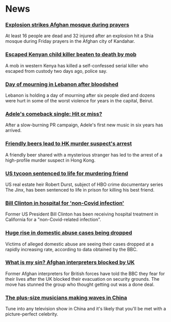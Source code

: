 # News
### [Explosion strikes Afghan mosque during prayers](https://www.bbc.com/news/world-asia-58925863)
At least 16 people are dead and 32 injured after an explosion hit a Shia mosque during Friday prayers in the Afghan city of Kandahar.
### [Escaped Kenyan child killer beaten to death by mob](https://www.bbc.com/news/world-africa-58923592)
A mob in western Kenya has killed a self-confessed serial killer who escaped from custody two days ago, police say.
### [Day of mourning in Lebanon after bloodshed](https://www.bbc.com/news/world-middle-east-58921314)
Lebanon is holding a day of mourning after six people died and dozens were hurt in some of the worst violence for years in the capital, Beirut.
### [Adele's comeback single: Hit or miss?](https://www.bbc.com/news/entertainment-arts-58910034)
After a slow-burning PR campaign, Adele's first new music in six years has arrived.
### [Friendly beers lead to HK murder suspect's arrest](https://www.bbc.com/news/world-asia-china-58922006)
A friendly beer shared with a mysterious stranger has led to the arrest of a high-profile murder suspect in Hong Kong.
### [US tycoon sentenced to life for murdering friend](https://www.bbc.com/news/world-us-canada-58919749)
US real estate heir Robert Durst, subject of HBO crime documentary series The Jinx, has been sentenced to life in prison for killing his best friend.
### [Bill Clinton in hospital for 'non-Covid infection'](https://www.bbc.com/news/world-us-canada-58921615)
Former US President Bill Clinton has been receiving hospital treatment in California for a "non-Covid-related infection".
### [Huge rise in domestic abuse cases being dropped](https://www.bbc.com/news/uk-politics-58910802)
Victims of alleged domestic abuse are seeing their cases dropped at a rapidly increasing rate, according to data obtained by the BBC.
### [What is my sin? Afghan interpreters blocked by UK](https://www.bbc.com/news/world-asia-58830736)
Former Afghan interpreters for British forces have told the BBC they fear for their lives after the UK blocked their evacuation on security grounds. The move has stunned the group who thought getting out was a done deal. 
### [The plus-size musicians making waves in China](https://www.bbc.com/news/world-asia-china-58495677)
Tune into any television show in China and it's likely that you'll be met with a picture-perfect celebrity.
